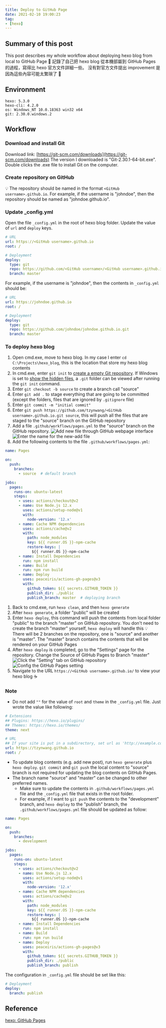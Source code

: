 ```yaml
---
title: Deploy to GitHub Page
date: 2021-02-10 19:00:23
tag:
- [hexo]
---
```


## Summary of this post

This post describes my whole workflow about deploying hexo blog from local to GitHub Page 🛫
記錄了自己把 hexo blog 從本機部屬到 GitHub Pages 的過程，寫得比 hexo 官方文件詳細一些。
沒有對官方文件提出 improvement 是因為這些內容可能太繁瑣了 🤣

## Environment

```
hexo: 5.3.0
hexo-cli: 4.2.0
os: Windows_NT 10.0.18363 win32 x64
git: 2.30.0.windows.2
```

## Workflow

### Download and install Git

Download link: [https://git-scm.com/downloads](https://git-scm.com/downloads)
The version I downloaded is "Git-2.30.1-64-bit.exe". Double clicks the .exe file to install Git on the computer.

### Create repository on GitHub

💡 The repository should be named in the format `<GitHub username>.github.io`.
For example, if the username is "johndoe", then the repository should be named as "johndoe.github.io".

### Update \_config.yml

Open the file `_config.yml` in the root of hexo blog folder.
Update the value of `url` and `deploy` keys.

```yaml
# URL
url: https://<GitHub username>.github.io
root: /

# Deployment
deploy:
  type: git
  repo: https://github.com/<GitHub username>/<GitHub username>.github.io.git
  branch: master
```

For example, if the username is "johndoe", then the contents in `_config.yml` should be:

```yaml
# URL
url: https://johndoe.github.io
root: /

# Deployment
deploy:
  type: git
  repo: https://github.com/johndoe/johndoe.github.io.git
  branch: master
```

### To deploy hexo blog

1. Open cmd.exe, move to hexo blog. In my case I enter `cd C:\Projects\hexo_blog`, this is the location that store my hexo blog contents
1. In cmd.exe, enter `git init` to [create a empty Git repository](https://git-scm.com/docs/git-init). If Windows is set to [show the hidden files](https://support.microsoft.com/en-us/windows/show-hidden-files-0320fe58-0117-fd59-6851-9b7f9840fdb2), a `.git` folder can be viewed after running the `git init` command.
1. Enter `git checkout -b source` to create a branch call "source"
1. Enter `git add .` to stage everything that are going to be committed (except the folders, files that are ignored by `.gitignore` file)
1. Enter `git commit -m "initial commit"`
1. Enter `git push https://github.com/tzynwang/<GitHub username>.github.io.git source`, this will push all the files that are staged to the "source" branch on the GitHub repository
1. Add a file `.github/workflows/pages.yml` to the "source" branch on the GitHub repository.
   ![Add new file through GitHub webpage interface](/2021/hexo-deploy/add-new-file-to-repository-00.png)
   ![Enter the name for the new-add file](/2021/hexo-deploy/add-new-file-to-repository-01.png)
1. Add the following contents to the file `.github/workflows/pages.yml`:

```yaml
name: Pages

on:
  push:
    branches:
      - source  # default branch

jobs:
  pages:
    runs-on: ubuntu-latest
    steps:
      - uses: actions/checkout@v2
      - name: Use Node.js 12.x
        uses: actions/setup-node@v1
        with:
          node-version: '12.x'
      - name: Cache NPM dependencies
        uses: actions/cache@v2
        with:
          path: node_modules
          key: ${{ runner.OS }}-npm-cache
          restore-keys: |
            ${{ runner.OS }}-npm-cache
      - name: Install Dependencies
        run: npm install
      - name: Build
        run: npm run build
      - name: Deploy
        uses: peaceiris/actions-gh-pages@v3
        with:
          github_token: ${{ secrets.GITHUB_TOKEN }}
          publish_dir: ./public
          publish_branch: master  # deploying branch
```

1. Back to cmd.exe, run `hexo clean`, and then `hexo generate`
1. After `hexo generate`, a folder "public" will be created
1. Enter `hexo deploy`, this command will push the contents from local folder "public" to the branch "master" on GitHub repository. You don't need to create the branch "master" yourself, `hexo deploy` will handle this
   💡 There will be 2 branches on the repository, one is "source" and another is "master". The "master" branch contains the contents that will be rendered on your GitHub Pages
1. After `hexo deploy` is completed, go to the "Settings" page for the repository. Change the Source of GitHub Pages to Branch "master"
   ![Click the "Setting" tab on GitHub repository](/2021/hexo-deploy/config-github-pages-setting-00.png)
   ![Config the GitHub Pages setting](/2021/hexo-deploy/config-github-pages-setting-01.png)
1. Navigate to the URL `https://<GitHub username>.github.io/` to view your hexo blog ☕

### Note

- Do not add `""` for the value of `root` and `theme` in the `_config.yml` file. Just wrote the value like following:

```yaml
# Extensions
## Plugins: https://hexo.io/plugins/
## Themes: https://hexo.io/themes/
theme: next

# URL
## If your site is put in a subdirectory, set url as 'http://example.com/child' and root as '/child/'
url: https://tzynwang.github.io
root: /
```

- To update blog contents (e.g. add new post), run `hexo generate` plus `hexo deploy`.
  `git commit` and `git push` the local content to "source" branch is not required for updating the blog contents on GitHub Pages.
- The branch name "source" and "master" can be changed to other preferred names.
  - Make sure to update the contents in `.github/workflows/pages.yml` file and the `_config.yml` file that exists in the root folder.
  - For example, if I want to `git push` the contents to the "development" branch, and `hexo deploy` to the "publish" branch, the `.github/workflows/pages.yml` file should be updated as follow:

```yaml
name: Pages

on:
  push:
    branches:
      - development

jobs:
  pages:
    runs-on: ubuntu-latest
    steps:
      - uses: actions/checkout@v2
      - name: Use Node.js 12.x
        uses: actions/setup-node@v1
        with:
          node-version: '12.x'
      - name: Cache NPM dependencies
        uses: actions/cache@v2
        with:
          path: node_modules
          key: ${{ runner.OS }}-npm-cache
          restore-keys: |
            ${{ runner.OS }}-npm-cache
      - name: Install Dependencies
        run: npm install
      - name: Build
        run: npm run build
      - name: Deploy
        uses: peaceiris/actions-gh-pages@v3
        with:
          github_token: ${{ secrets.GITHUB_TOKEN }}
          publish_dir: ./public
          publish_branch: publish
```

The configuration in `_config.yml` file should be set like this:

```yaml
# Deployment
deploy:
  branch: publish
```

## Reference

[hexo: GitHub Pages](https://hexo.io/docs/github-pages)
